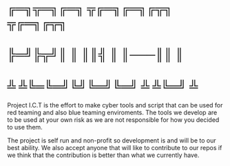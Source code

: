 # ╔═╗╦═╗╔═╗ ╦╔═╗╔═╗╔╦╗  ╦╔═╗╔╦╗
# ╠═╝╠╦╝║ ║ ║║╣ ║   ║───║║   ║ 
# ╩  ╩╚═╚═╝╚╝╚═╝╚═╝ ╩   ╩╚═╝ ╩ 

Project I.C.T is the effort to make cyber tools and script that can be used for red teaming and also blue teaming enviroments. The tools we develop are to be used at your own risk as we are not responsible for how you decided to use them. 

The project is self run and non-profit so development is and will be to our best ability. We also accept anyone that will like to contribute to our repos if we think that the contribution is better than what we currently have. 
